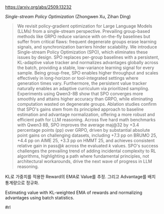 https://arxiv.org/abs/2509.13232

*Single-stream Policy Optimization* (Zhongwen Xu, Zihan Ding)

> We revisit policy-gradient optimization for Large Language Models (LLMs) from a single-stream perspective. Prevailing group-based methods like GRPO reduce variance with on-the-fly baselines but suffer from critical flaws: frequent degenerate groups erase learning signals, and synchronization barriers hinder scalability. We introduce Single-stream Policy Optimization (SPO), which eliminates these issues by design. SPO replaces per-group baselines with a persistent, KL-adaptive value tracker and normalizes advantages globally across the batch, providing a stable, low-variance learning signal for every sample. Being group-free, SPO enables higher throughput and scales effectively in long-horizon or tool-integrated settings where generation times vary. Furthermore, the persistent value tracker naturally enables an adaptive curriculum via prioritized sampling. Experiments using Qwen3-8B show that SPO converges more smoothly and attains higher accuracy than GRPO, while eliminating computation wasted on degenerate groups. Ablation studies confirm that SPO's gains stem from its principled approach to baseline estimation and advantage normalization, offering a more robust and efficient path for LLM reasoning. Across five hard math benchmarks with Qwen3 8B, SPO improves the average maj@32 by +3.4 percentage points (pp) over GRPO, driven by substantial absolute point gains on challenging datasets, including +7.3 pp on BRUMO 25, +4.4 pp on AIME 25, +3.3 pp on HMMT 25, and achieves consistent relative gain in pass@$k$ across the evaluated $k$ values. SPO's success challenges the prevailing trend of adding incidental complexity to RL algorithms, highlighting a path where fundamental principles, not architectural workarounds, drive the next wave of progress in LLM reasoning.

KL로 가중치를 적용한 Reward의 EMA로 Value를 추정. 그리고 Advantage를 배치 통계량으로 정규화.

Estimating value with KL-weighted EMA of rewards and normalizing advantages using batch statistics.

#rl 